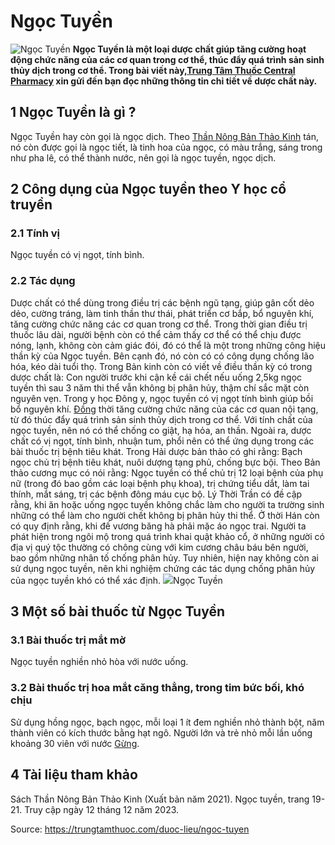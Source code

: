# Ngọc Tuyền

![Ngọc Tuyền](https://trungtamthuoc.com/images/others/ngoc-tuyen-1-8684.jpg)
**Ngọc Tuyền là một loại dược chất giúp tăng cường hoạt động chức năng của các cơ quan trong cơ thể, thúc đẩy quá trình sản sinh thủy dịch trong cơ thể. Trong bài viết này,[Trung Tâm Thuốc Central Pharmacy](https://trungtamthuoc.com/ "Trung Tâm Thuốc Central Pharmacy") xin gửi đến bạn đọc những thông tin chi tiết về dược chất này.**
##  1 Ngọc Tuyền là gì ?
Ngọc Tuyền hay còn gọi là ngọc dịch. Theo [Thần Nông Bản Thảo Kinh](https://trungtamthuoc.com/bai-viet/sach-than-nong-ban-thao-kinh "Thần Nông Bản Thảo Kinh") tán, nó còn được gọi là ngọc tiết, là tinh hoa của ngọc, có màu trắng, sáng trong như pha lê, có thể thành nước, nên gọi là ngọc tuyền, ngọc dịch.
##  2 Công dụng của Ngọc tuyền theo Y học cổ truyền
### 2.1 Tính vị
Ngọc tuyền có vị ngọt, tính bình. 
### 2.2 Tác dụng
Dược chất có thể dùng trong điều trị các bệnh ngũ tạng, giúp gân cốt dẻo dẻo, cường tráng, làm tinh thần thư thái, phát triển cơ bắp, bổ nguyên khí, tăng cường chức năng các cơ quan trong cơ thể. Trong thời gian điều trị thuốc lâu dài, người bệnh còn có thể cảm thấy cơ thể có thể chịu được nóng, lạnh, không còn cảm giác đói, đó có thể là một trong những công hiệu thần kỳ của Ngọc tuyền. Bên cạnh đó, nó còn có có công dụng chống lão hóa, kéo dài tuổi thọ. 
Trong Bản kinh còn có viết về điều thần kỳ có trong dược chất là: Con người trước khi cận kề cái chết nếu uống 2,5kg ngọc tuyền thì sau 3 năm thi thể vẫn không bị phân hủy, thậm chí sắc mặt còn nguyên vẹn.
Trong y học Đông y, ngọc tuyền có vị ngọt tính bình giúp bồi bổ nguyên khí. [Đồng](https://trungtamthuoc.com/hoat-chat/dong "Đồng") thời tăng cường chức năng của các cơ quan nội tạng, từ đó thúc đẩy quá trình sản sinh thủy dịch trong cơ thể. Với tính chất của ngọc tuyền, nên nó có thể chống co giật, hạ hỏa, an thần. Ngoài ra, dược chất có vị ngọt, tính bình, nhuận tum, phổi nên có thể ứng dụng trong các bài thuốc trị bệnh tiêu khát.
Trong Hải dược bản thảo có ghi rằng: Bạch ngọc chủ trị bệnh tiêu khát, nuôi dượng tạng phủ, chống bực bội. Theo Bản thảo cương mục có nói rằng: Ngọc tuyền có thể chủ trị 12 loại bệnh của phụ nữ (trong đó bao gồm các loại bệnh phụ khoa), trị chứng tiểu dắt, làm tai thính, mắt sáng, trị các bệnh đông máu cục bộ.
Lý Thời Trần có đề cập rằng, khi ăn hoặc uống ngọc tuyền không chắc làm cho người ta trường sinh những có thể làm cho người chết không bị phân hủy thi thể. Ở thời Hán còn có quy định rằng, khi đế vương băng hà phải mặc áo ngọc trai. Người ta phát hiện trong ngôi mộ trong quá trình khai quật khảo cổ, ở những người có địa vị quý tộc thường có chông cùng với kim cương châu báu bên người, bao gồm những nhân tố chống phân hủy. Tuy nhiên, hiện nay không còn ai sử dụng ngọc tuyền, nên khi nghiệm chứng các tác dụng chống phân hủy của ngọc tuyền khó có thể xác định.
![](https://trungtamthuoc.com/images/item/ngoc-tuyen-2.jpg)Ngọc Tuyền
##  3 Một số bài thuốc từ Ngọc Tuyền
### 3.1 Bài thuốc trị mắt mờ
Ngọc tuyền nghiền nhỏ hòa với nước uống.
### 3.2 Bài thuốc trị hoa mắt căng thẳng, trong tim bức bối, khó chịu
Sử dụng hồng ngọc, bạch ngọc, mỗi loại 1 ít đem nghiền nhỏ thành bột, năm thành viên có kích thước bằng hạt ngô. Người lớn và trẻ nhỏ mỗi lần uống khoảng 30 viên với nước [Gừng](https://trungtamthuoc.com/hoat-chat/gung "Gừng").
##  4 Tài liệu tham khảo
Sách Thần Nông Bản Thảo Kinh (Xuất bản năm 2021). Ngọc tuyền, trang 19-21. Truy cập ngày 12 tháng 12 năm 2023.


Source: https://trungtamthuoc.com/duoc-lieu/ngoc-tuyen